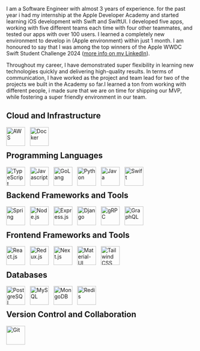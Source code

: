 I am a Software Engineer with almost 3 years of experience. for the past year i had my internship at the Apple Developer Academy and started learning iOS development with Swift and SwiftUI. I developed five apps, working with five different teams each time with four other teammates, and tested our apps with over 100 users. I learned a completely new environment to develop in (Apple environment) within just 1 month. I am honoured to say that I was among the top winners of the Apple WWDC Swift Student Challenge 2024 ([more info on my LinkedIn](https://www.linkedin.com/feed/update/urn:li:activity:7179211129062047744/)).

Throughout my career, I have demonstrated super flexibility in learning new technologies quickly and delivering high-quality results. In terms of communication, I have worked as the project and team lead for two of the projects we built in the Academy so far.I learned a ton from working with different people, i made sure that we are on time for shipping our MVP, while fostering a super friendly environment in our team.

## Cloud and Infrastructure

<img align="left" alt="AWS" width="50px" style="padding-right:10px;" src="https://cdn.jsdelivr.net/gh/devicons/devicon@latest/icons/amazonwebservices/amazonwebservices-plain-wordmark.svg" />

<img align="left" alt="Docker" width="50px" style="padding-right:10px;" src="https://cdn.jsdelivr.net/gh/devicons/devicon@latest/icons/docker/docker-original-wordmark.svg" />

<br/><br/>


## Programming Languages

<img align="left" alt="TypeScript" width="50px" style="padding-right:10px;" src="https://cdn.jsdelivr.net/gh/devicons/devicon@latest/icons/typescript/typescript-original.svg" />

<img align="left" alt="Javascript" width="50px" style="padding-right:10px;" src="https://cdn.jsdelivr.net/gh/devicons/devicon@latest/icons/javascript/javascript-original.svg" />

<img align="left" alt="GoLang" width="50px" style="padding-right:10px;" src="https://cdn.jsdelivr.net/gh/devicons/devicon@latest/icons/go/go-original-wordmark.svg" />

<img align="left" alt="Python" width="50px" style="padding-right:10px;" src="https://cdn.jsdelivr.net/gh/devicons/devicon@latest/icons/python/python-original.svg" />

<img align="left" alt="Java" width="50px" style="padding-right:10px;" src="https://cdn.jsdelivr.net/gh/devicons/devicon@latest/icons/java/java-original.svg" />

<img align="left" alt="Swift" width="50px" style="padding-right:10px;" src="https://cdn.jsdelivr.net/gh/devicons/devicon@latest/icons/swift/swift-original.svg" />

<br/><br/>


## Backend Frameworks and Tools

<img align="left" alt="Spring" width="50px" style="padding-right:10px;" src="https://cdn.jsdelivr.net/gh/devicons/devicon/icons/spring/spring-original.svg" />

<img align="left" alt="Node.js" width="50px" style="padding-right:10px;" src="https://cdn.jsdelivr.net/gh/devicons/devicon@latest/icons/nodejs/nodejs-plain-wordmark.svg" />

<img align="left" alt="Express.js" width="50px" style="padding-right:10px;" src="https://cdn.jsdelivr.net/gh/devicons/devicon@latest/icons/express/express-original-wordmark.svg" />

<img align="left" alt="Django" width="50px" style="padding-right:10px;" src="https://cdn.jsdelivr.net/gh/devicons/devicon@latest/icons/django/django-plain.svg" />

<img align="left" alt="gRPC" width="50px" style="padding-right:10px;" src="https://cdn.jsdelivr.net/gh/devicons/devicon@latest/icons/grpc/grpc-original.svg" />

<img align="left" alt="GraphQL" width="50px" style="padding-right:10px;" src="https://cdn.jsdelivr.net/gh/devicons/devicon@latest/icons/graphql/graphql-plain-wordmark.svg" />

<br/><br/>


## Frontend Frameworks and Tools
<img align="left" alt="React.js" width="50px" style="padding-right:10px;" src="https://cdn.jsdelivr.net/gh/devicons/devicon@latest/icons/react/react-original-wordmark.svg" />

<img align="left" alt="Redux.js" width="50px" style="padding-right:10px;" src="https://cdn.jsdelivr.net/gh/devicons/devicon@latest/icons/redux/redux-original.svg" />

<img align="left" alt="Next.js" width="50px" style="padding-right:10px;" src="https://cdn.jsdelivr.net/gh/devicons/devicon@latest/icons/nextjs/nextjs-original.svg" /> 
          
<img align="left" alt="Material-UI" width="50px" style="padding-right:10px;" src="https://cdn.jsdelivr.net/gh/devicons/devicon@latest/icons/materialui/materialui-original.svg" />

<img align="left" alt="Tailwind CSS" width="50px" style="padding-right:10px;" src="https://cdn.jsdelivr.net/gh/devicons/devicon@latest/icons/tailwindcss/tailwindcss-original.svg" />

<br/><br/>


## Databases

<img align="left" alt="PostgreSQL" width="50px" style="padding-right:10px;" src="https://cdn.jsdelivr.net/gh/devicons/devicon@latest/icons/postgresql/postgresql-plain-wordmark.svg" />

<img align="left" alt="MySQL" width="50px" style="padding-right:10px;" src="https://cdn.jsdelivr.net/gh/devicons/devicon@latest/icons/mysql/mysql-original.svg" />

<img align="left" alt="MongoDB" width="50px" style="padding-right:10px;" src="https://cdn.jsdelivr.net/gh/devicons/devicon@latest/icons/mongodb/mongodb-original-wordmark.svg" />

<img align="left" alt="Redis" width="50px" style="padding-right:10px;" src="https://cdn.jsdelivr.net/gh/devicons/devicon@latest/icons/redis/redis-original-wordmark.svg" />

<br/><br/>


## Version Control and Collaboration

<img align="left" alt="Git" width="50px" style="padding-right:10px;" src="https://cdn.jsdelivr.net/gh/devicons/devicon@latest/icons/git/git-original.svg" />

<br/><br/>
